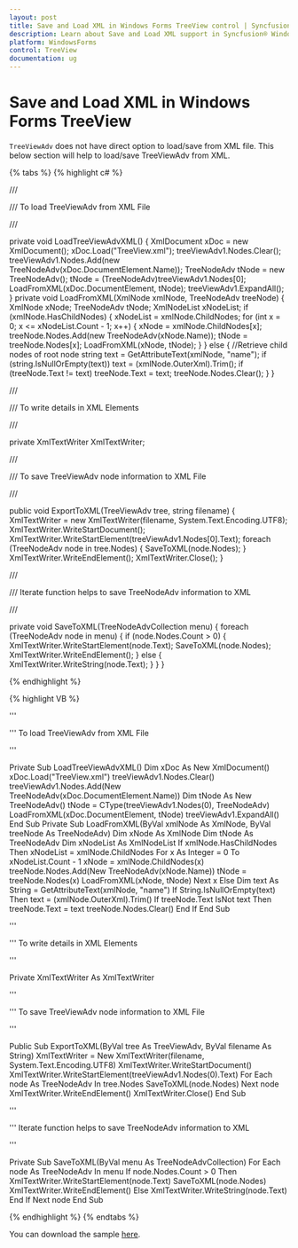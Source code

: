 ```yaml
---
layout: post
title: Save and Load XML in Windows Forms TreeView control | Syncfusion
description: Learn about Save and Load XML support in Syncfusion® Windows Forms TreeView control and more details.
platform: WindowsForms
control: TreeView 
documentation: ug
---
```


# Save and Load XML in Windows Forms TreeView

`TreeViewAdv` does not have direct option to load/save from XML file. This below section will help to load/save TreeViewAdv from XML.


{% tabs %}
{% highlight c# %}

/// <summary>

/// To load TreeViewAdv from XML File

/// </summary>

private void LoadTreeViewAdvXML()
{
    XmlDocument xDoc = new XmlDocument();
    xDoc.Load("TreeView.xml");
    treeViewAdv1.Nodes.Clear();
    treeViewAdv1.Nodes.Add(new
    TreeNodeAdv(xDoc.DocumentElement.Name));
    TreeNodeAdv tNode = new TreeNodeAdv();
    tNode = (TreeNodeAdv)treeViewAdv1.Nodes[0];
    LoadFromXML(xDoc.DocumentElement, tNode);
    treeViewAdv1.ExpandAll();
}
private void LoadFromXML(XmlNode xmlNode, TreeNodeAdv treeNode)
{
    XmlNode xNode;
    TreeNodeAdv tNode;
    XmlNodeList xNodeList;
    if (xmlNode.HasChildNodes) 
    {
        xNodeList = xmlNode.ChildNodes;
        for (int x = 0; x <= xNodeList.Count - 1; x++)
        {
            xNode = xmlNode.ChildNodes[x];
            treeNode.Nodes.Add(new TreeNodeAdv(xNode.Name));
            tNode = treeNode.Nodes[x];
            LoadFromXML(xNode, tNode);
        }
    }
    else
    {
        //Retrieve child nodes of root node
        string text = GetAttributeText(xmlNode, "name");
        if (string.IsNullOrEmpty(text))
                    text = (xmlNode.OuterXml).Trim();
        if (treeNode.Text != text)
                    treeNode.Text = text;
        treeNode.Nodes.Clear();
    }
}
       
/// <summary>

/// To write details in XML Elements

/// </summary>
private XmlTextWriter XmlTextWriter;

/// <summary>

/// To save TreeViewAdv node information to XML File

/// </summary>
public void ExportToXML(TreeViewAdv tree, string filename)
{
    XmlTextWriter = new XmlTextWriter(filename, System.Text.Encoding.UTF8);
    XmlTextWriter.WriteStartDocument();
    XmlTextWriter.WriteStartElement(treeViewAdv1.Nodes[0].Text);
    foreach (TreeNodeAdv node in tree.Nodes)
    {
        SaveToXML(node.Nodes);
    }
    XmlTextWriter.WriteEndElement();
    XmlTextWriter.Close();
}

/// <summary>

/// Iterate function helps to save TreeNodeAdv information to XML

/// </summary>
private void SaveToXML(TreeNodeAdvCollection menu)
{
    foreach (TreeNodeAdv node in menu)
    {
        if (node.Nodes.Count > 0)
        {
            XmlTextWriter.WriteStartElement(node.Text);
            SaveToXML(node.Nodes);
            XmlTextWriter.WriteEndElement();
        }
        else
        {
            XmlTextWriter.WriteString(node.Text);
        }
    }
}

{% endhighlight %}

{% highlight VB %}

''' <summary>

''' To load TreeViewAdv from XML File

''' </summary>
Private Sub LoadTreeViewAdvXML()
Dim xDoc As New XmlDocument()
xDoc.Load("TreeView.xml")
treeViewAdv1.Nodes.Clear()
treeViewAdv1.Nodes.Add(New TreeNodeAdv(xDoc.DocumentElement.Name))
Dim tNode As New TreeNodeAdv()
tNode = CType(treeViewAdv1.Nodes(0), TreeNodeAdv)
LoadFromXML(xDoc.DocumentElement, tNode)
treeViewAdv1.ExpandAll()
End Sub
Private Sub LoadFromXML(ByVal xmlNode As XmlNode, ByVal treeNode As TreeNodeAdv)
Dim xNode As XmlNode
Dim tNode As TreeNodeAdv
Dim xNodeList As XmlNodeList
If xmlNode.HasChildNodes Then
xNodeList = xmlNode.ChildNodes
For x As Integer = 0 To xNodeList.Count - 1
xNode = xmlNode.ChildNodes(x)
treeNode.Nodes.Add(New TreeNodeAdv(xNode.Name))
tNode = treeNode.Nodes(x)
LoadFromXML(xNode, tNode)
Next x
Else
Dim text As String = GetAttributeText(xmlNode, "name")
If String.IsNullOrEmpty(text) Then text = (xmlNode.OuterXml).Trim()
If treeNode.Text IsNot text Then treeNode.Text = text
treeNode.Nodes.Clear()
End If End Sub

''' <summary>

''' To write details in XML Elements

''' </summary>
Private XmlTextWriter As XmlTextWriter

''' <summary>

''' To save TreeViewAdv node information to XML File

''' </summary>
Public Sub ExportToXML(ByVal tree As TreeViewAdv, ByVal filename As String)
XmlTextWriter = New XmlTextWriter(filename, System.Text.Encoding.UTF8)
XmlTextWriter.WriteStartDocument()
XmlTextWriter.WriteStartElement(treeViewAdv1.Nodes(0).Text)
For Each node As TreeNodeAdv In tree.Nodes
SaveToXML(node.Nodes)
Next node
XmlTextWriter.WriteEndElement()
XmlTextWriter.Close()
End Sub

''' <summary>

''' Iterate function helps to save TreeNodeAdv information to XML

''' </summary>

Private Sub SaveToXML(ByVal menu As TreeNodeAdvCollection)
For Each node As TreeNodeAdv In menu
If node.Nodes.Count > 0 Then
XmlTextWriter.WriteStartElement(node.Text)
SaveToXML(node.Nodes)
XmlTextWriter.WriteEndElement()
Else
XmlTextWriter.WriteString(node.Text)
End If
Next node
End Sub

{% endhighlight %}
{% endtabs %}

You can download the sample [here](http://www.syncfusion.com/downloads/support/directtrac/general/ze/TREEVI~1932187720).
